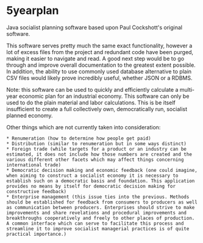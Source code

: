 # 5yearplan
Java socialist planning software based upon Paul Cockshott's original software.

This software serves pretty much the same exact functionality, however a lot of excess files from the project and redundant code have been purged, making it easier to navigate and read. A good next step would be to go through and improve overall documentation to the greatest extent possible. In addition, the ability to use commonly used database alternative to plain CSV files would likely prove incredibly useful, whether JSON or a RDBMS.

Note: this software can be used to quickly and efficiently calculate a multi-year economic plan for an industrial economy. This software can only be used to do the plain material and labor calculations. This is be itself insufficient to create a full collectively own, democratically run, socialist planned economy. 

Other things which are not currently taken into consideration:

	* Renumeration (how to determine how people get paid)
	* Distribution (similar to renumeration but in some ways distinct)
	* Foreign trade (while targets for a product or an industry can be estimated, it does not include how those numbers are created and the various different other facets which may affect things concerning international trade)
	* Democratic decision making and economic feedback (one could imagine, when aiming to construct a socialist economy it is necessary to establish such on a democratic basis and foundation. This application provides no means by itself for democratic decision making for constructive feedback)
	* Enterprise management (this issue ties into the previous. Methods should be established for feedback from consumers to producers as well as communication between producers. Enterprises should strive to make improvements and share revelations and procedural improvements and breakthroughs cooperatively and freely to other places of production. A common interface which can serve to facilitate this process and streamline it to improve socialist managerial practices is of quite practical importance.)
